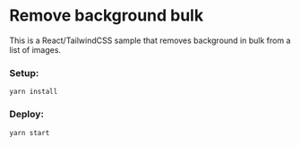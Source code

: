 # Remove background bulk

This is a React/TailwindCSS sample that removes background in bulk from a list of images.

### Setup:

```
yarn install
```

### Deploy:

```
yarn start
```
